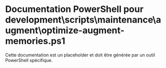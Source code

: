 # Documentation PowerShell pour development\scripts\maintenance\augment\optimize-augment-memories.ps1

Cette documentation est un placeholder et doit être générée par un outil PowerShell spécifique.
